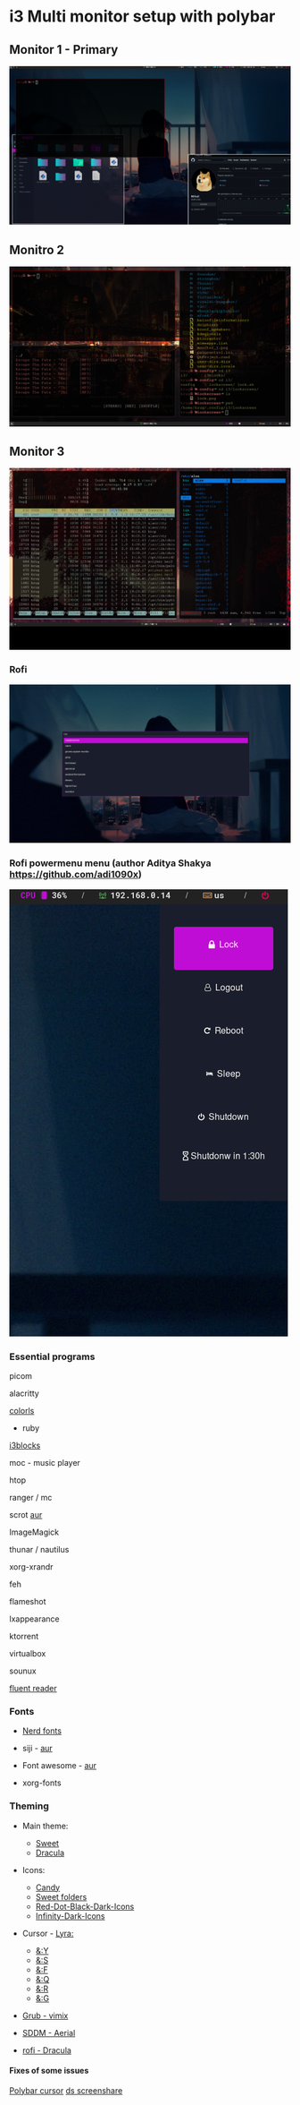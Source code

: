 # i3 Multi monitor setup with polybar

## Monitor 1 - Primary
![monitor_1](./monitor_1.png)

## Monitro 2
![monitor_2](./monitor_2.png)

## Monitor 3 
![monitor_3](./monitor_3.png)

### Rofi
![Rofi](./rofi_scr.png)

### Rofi powermenu menu (author Aditya Shakya https://github.com/adi1090x)
![Rofi powermenu](./rofi_powermenu.png)

### Essential programs
picom 

alacritty

[colorls](https://github.com/athityakumar/colorls)
* ruby 

[i3blocks](https://github.com/vivien/i3blocks)

moc - music player

htop

ranger / mc

scrot [aur](https://aur.archlinux.org/packages/scotch/)

ImageMagick

thunar / nautilus

xorg-xrandr

feh

flameshot

lxappearance

ktorrent

virtualbox 

sounux

[fluent reader](https://aur.archlinux.org/packages/fluent-reader/)

### Fonts 
* [Nerd fonts](https://github.com/ryanoasis/nerd-fonts)

* siji - [aur](https://github.com/stark/siji)

* Font awesome - [aur](https://archlinux.org/packages/community/any/ttf-font-awesome/)

* xorg-fonts

### Theming
* Main theme: 
  * [Sweet](https://www.opendesktop.org/s/Gnome/p/1253385/)
  * [Dracula](https://www.opendesktop.org/s/Gnome/p/1253385/)

* Icons:
  * [Candy](https://www.gnome-look.org/p/1305251/)
  * [Sweet folders](https://www.gnome-look.org/p/1284047)
  * [Red-Dot-Black-Dark-Icons](https://www.gnome-look.org/p/1473369)
  * [Infinity-Dark-Icons](https://www.gnome-look.org/p/1436570)
  
* Cursor - [Lyra:](https://github.com/yeyushengfan258/Lyra-Cursors)
  * [&:Y](https://www.gnome-look.org/p/1543937)
  * [&:S](https://www.gnome-look.org/p/1530387)
  * [&:F](https://www.gnome-look.org/p/1514940)
  * [&:Q](https://www.gnome-look.org/p/1518883)
  * [&:R](https://www.gnome-look.org/p/1502737)
  * [&:G](https://www.gnome-look.org/p/1507256)

* [Grub - vimix ](https://github.com/vinceliuice/grub2-themes)
* [SDDM - Aerial](https://github.com/3ximus/aerial-sddm-theme)
* [rofi - Dracula](https://draculatheme.com/rofi)

#### Fixes of some issues
[Polybar cursor](https://www.reddit.com/r/Polybar/comments/fv1c2f/polybar_using_default_x_cursor/)
[ds screenshare](https://www.reddit.com/r/discordapp/comments/f22vz6/guide_how_to_stream_audio_to_discord_on_linux/)
